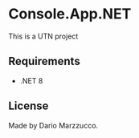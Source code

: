 # Console.App.NET

This is a UTN project

## Requirements

- .NET 8

## License

Made by Dario Marzzucco.
